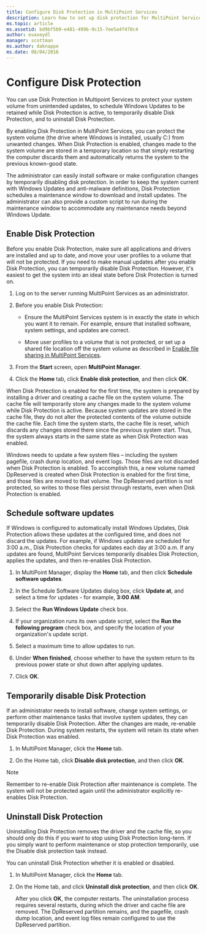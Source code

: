 ```yaml
---
title: Configure Disk Protection in MultiPoint Services
description: Learn how to set up disk protection for MultiPoint Services
ms.topic: article
ms.assetid: bd9bf5b9-e481-499b-9c15-7ee5a4f470c4
author: evaseydl
manager: scottman
ms.author: daknappe
ms.date: 08/04/2016
---
```

# Configure Disk Protection
You can use Disk Protection in Multipoint Services to protect your system volume from unintended updates, to schedule Windows Updates to be retained while Disk Protection is active, to temporarily disable Disk Protection, and to uninstall Disk Protection.

By enabling Disk Protection in MultiPoint Services, you can protect the system volume (the drive where Windows is installed, usually C:) from unwanted changes. When Disk Protection is enabled, changes made to the system volume are stored in a temporary location so that simply restarting the computer discards them and automatically returns the system to the previous known-good state.

The administrator can easily install software or make configuration changes by temporarily disabling disk protection. In order to keep the system current with Windows Updates and anti-malware definitions, Disk Protection schedules a maintenance window to download and install updates. The administrator can also provide a custom script to run during the maintenance window to accommodate any maintenance needs beyond Windows Update.

## Enable Disk Protection
Before you enable Disk Protection, make sure all applications and drivers are installed and up to date, and move your user profiles to a volume that will not be protected. If you need to make manual updates after you enable Disk Protection, you can temporarily disable Disk Protection. However, it's easiest to get the system into an ideal state before Disk Protection is turned on.


1.  Log on to the server running MultiPoint Services as an administrator.

2.  Before you enable Disk Protection:

    -   Ensure the MultiPoint Services system is in exactly the state in which you want it to remain. For example, ensure that installed software, system settings, and updates are correct.

    -   Move user profiles to a volume that is not protected, or set up a shared file location off the system volume as described in [Enable file sharing in MultiPoint Services](Enable-file-sharing-in-MultiPoint-services.md).

3.  From the **Start** screen, open **MultiPoint Manager**.

4.  Click the **Home** tab, click **Enable disk protection**, and then click **OK**.

When Disk Protection is enabled for the first time, the system is prepared by installing a driver and creating a cache file on the system volume. The cache file will temporarily store any changes made to the system volume while Disk Protection is active. Because system updates are stored in the cache file, they do not alter the protected contents of the volume outside the cache file. Each time the system starts, the cache file is reset, which discards any changes stored there since the previous system start. Thus, the system always starts in the same state as when Disk Protection was enabled.

Windows needs to update a few system files – including the system pagefile, crash dump location, and event logs. Those files are not discarded when Disk Protection is enabled. To accomplish this, a new volume named DpReserved is created when Disk Protection is enabled for the first time, and those files are moved to that volume. The DpReserved partition is not protected, so writes to those files persist through restarts, even when Disk Protection is enabled.

## Schedule software updates
If Windows is configured to automatically install Windows Updates, Disk Protection allows these updates at the configured time, and does not discard the updates. For example, if Windows updates are scheduled for 3:00 a.m., Disk Protection checks for updates each day at 3:00 a.m. If any updates are found, MultiPoint Services temporarily disables Disk Protection, applies the updates, and then re-enables Disk Protection.

1.  In MultiPoint Manager, display the **Home** tab, and then click **Schedule software updates**.

2.  In the Schedule Software Updates dialog box, click **Update at**, and select a time for updates - for example, **3:00 AM**.

3.  Select the **Run Windows Update** check box.

4.  If your organization runs its own update script, select the **Run the following program** check box, and specify the location of your organization's update script.

5.  Select a maximum time to allow updates to run.

6.  Under **When finished**, choose whether to have the system return to its previous power state or shut down after applying updates.

7.  Click **OK**.

## Temporarily disable Disk Protection
If an administrator needs to install software, change system settings, or perform other maintenance tasks that involve system updates, they can temporarily disable Disk Protection. After the changes are made, re-enable Disk Protection. During system restarts, the system will retain its state when Disk Protection was enabled.

1.  In MultiPoint Manager, click the **Home** tab.

2.  On the Home tab, click **Disable disk protection**, and then click **OK**.

> [!NOTE]
> Remember to re-enable Disk Protection after maintenance is complete. The system will not be protected again until the administrator explicitly re-enables Disk Protection.

## Uninstall Disk Protection
Uninstalling Disk Protection removes the driver and the cache file, so you should only do this if you want to stop using Disk Protection long-term. If you simply want to perform maintenance or stop protection temporarily, use the Disable disk protection task instead.

You can uninstall Disk Protection whether it is enabled or disabled.

1.  In MultiPoint Manager, click the **Home** tab.

2.  On the Home tab, and click **Uninstall disk protection**, and then click **OK**.

    After you click **OK**, the computer restarts. The uninstallation process requires several restarts, during which the driver and cache file are removed. The DpReserved partition remains, and the pagefile, crash dump location, and event log files remain configured to use the DpReserved partition.
